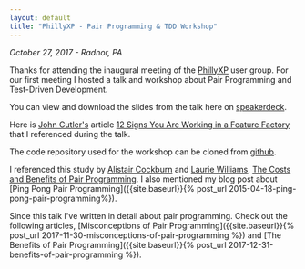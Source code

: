 ```yaml
---
layout: default
title: "PhillyXP - Pair Programming & TDD Workshop"
---
```


_October 27, 2017 - Radnor, PA_

Thanks for attending the inaugural meeting of the [PhillyXP](https://www.meetup.com/PhillyXP/) user group. For our first meeting I hosted a talk and workshop about Pair Programming and Test-Driven Development. 

You can view and download the slides from the talk here on [speakerdeck](https://speakerdeck.com/asciamanna/pair-programming-workshop-phillyxp).

<script async class="speakerdeck-embed" data-id="7e6c19d8ea92409bab7cf034eebdbfc6" data-ratio="1.33333333333333" src="//speakerdeck.com/assets/embed.js"></script>

Here is [John Cutler's](https://twitter.com/johncutlefish) article [12 Signs You Are Working in a Feature Factory](https://hackernoon.com/12-signs-youre-working-in-a-feature-factory-44a5b938d6a2) that I referenced during the talk.

The code repository used for the workshop can be cloned from [github](https://github.com/PhillyXP/pair-programming-workshop).

I referenced this study by [Alistair Cockburn](https://twitter.com/TotherAlistair) and [Laurie Williams](https://collaboration.csc.ncsu.edu/laurie/), [The Costs and Benefits of Pair Programming](https://collaboration.csc.ncsu.edu/laurie/Papers/XPSardinia.PDF). I also mentioned my blog post about [Ping Pong Pair Programming]({{site.baseurl}}{% post_url 2015-04-18-ping-pong-pair-programming%}).

Since this talk I've written in detail about pair programming. Check out the following articles, [Misconceptions of Pair Programming]({{site.baseurl}}{% post_url 2017-11-30-misconceptions-of-pair-programming %}) and [The Benefits of Pair Programming]({{site.baseurl}}{% post_url 2017-12-31-benefits-of-pair-programming %}).
